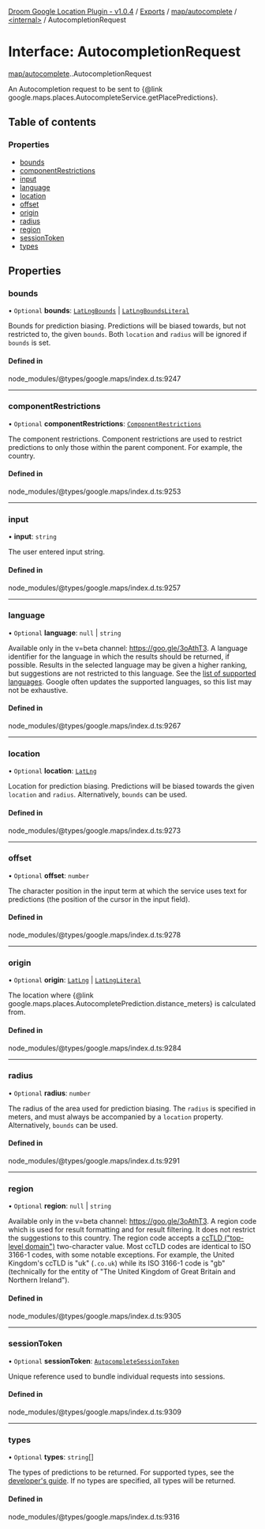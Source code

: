[Droom Google Location Plugin - v1.0.4](../README.md) / [Exports](../modules.md) / [map/autocomplete](../modules/map_autocomplete.md) / [<internal\>](../modules/map_autocomplete._internal_.md) / AutocompletionRequest

# Interface: AutocompletionRequest

[map/autocomplete](../modules/map_autocomplete.md).[<internal>](../modules/map_autocomplete._internal_.md).AutocompletionRequest

An Autocompletion request to be sent to {@link
google.maps.places.AutocompleteService.getPlacePredictions}.

## Table of contents

### Properties

- [bounds](map_autocomplete._internal_.AutocompletionRequest.md#bounds)
- [componentRestrictions](map_autocomplete._internal_.AutocompletionRequest.md#componentrestrictions)
- [input](map_autocomplete._internal_.AutocompletionRequest.md#input)
- [language](map_autocomplete._internal_.AutocompletionRequest.md#language)
- [location](map_autocomplete._internal_.AutocompletionRequest.md#location)
- [offset](map_autocomplete._internal_.AutocompletionRequest.md#offset)
- [origin](map_autocomplete._internal_.AutocompletionRequest.md#origin)
- [radius](map_autocomplete._internal_.AutocompletionRequest.md#radius)
- [region](map_autocomplete._internal_.AutocompletionRequest.md#region)
- [sessionToken](map_autocomplete._internal_.AutocompletionRequest.md#sessiontoken)
- [types](map_autocomplete._internal_.AutocompletionRequest.md#types)

## Properties

### bounds

• `Optional` **bounds**: [`LatLngBounds`](../classes/map_autocomplete._internal_.LatLngBounds.md) \| [`LatLngBoundsLiteral`](map_autocomplete._internal_.LatLngBoundsLiteral.md)

Bounds for prediction biasing. Predictions will be biased towards, but
not restricted to, the given <code>bounds</code>. Both
<code>location</code> and <code>radius</code> will be ignored if
<code>bounds</code> is set.

#### Defined in

node_modules/@types/google.maps/index.d.ts:9247

___

### componentRestrictions

• `Optional` **componentRestrictions**: [`ComponentRestrictions`](map_autocomplete._internal_.ComponentRestrictions.md)

The component restrictions. Component restrictions are used to restrict
predictions to only those within the parent component. For example, the
country.

#### Defined in

node_modules/@types/google.maps/index.d.ts:9253

___

### input

• **input**: `string`

The user entered input string.

#### Defined in

node_modules/@types/google.maps/index.d.ts:9257

___

### language

• `Optional` **language**: ``null`` \| `string`

Available only in the v=beta channel: https://goo.gle/3oAthT3.
A language identifier for the language in which the results should be
returned, if possible. Results in the selected language may be given a
higher ranking, but suggestions are not restricted to this language. See
the <a href="https://developers.google.com/maps/faq#languagesupport">list
of supported languages</a>. Google often updates the supported languages,
so this list may not be exhaustive.

#### Defined in

node_modules/@types/google.maps/index.d.ts:9267

___

### location

• `Optional` **location**: [`LatLng`](../classes/map_autocomplete._internal_.LatLng.md)

Location for prediction biasing. Predictions will be biased towards the
given <code>location</code> and <code>radius</code>. Alternatively,
<code>bounds</code> can be used.

#### Defined in

node_modules/@types/google.maps/index.d.ts:9273

___

### offset

• `Optional` **offset**: `number`

The character position in the input term at which the service uses text
for predictions (the position of the cursor in the input field).

#### Defined in

node_modules/@types/google.maps/index.d.ts:9278

___

### origin

• `Optional` **origin**: [`LatLng`](../classes/map_autocomplete._internal_.LatLng.md) \| [`LatLngLiteral`](map_autocomplete._internal_.LatLngLiteral.md)

The location where {@link
google.maps.places.AutocompletePrediction.distance_meters} is calculated
from.

#### Defined in

node_modules/@types/google.maps/index.d.ts:9284

___

### radius

• `Optional` **radius**: `number`

The radius of the area used for prediction biasing. The
<code>radius</code> is specified in meters, and must always be
accompanied by a <code>location</code> property. Alternatively,
<code>bounds</code> can be used.

#### Defined in

node_modules/@types/google.maps/index.d.ts:9291

___

### region

• `Optional` **region**: ``null`` \| `string`

Available only in the v=beta channel: https://goo.gle/3oAthT3.
A region code which is used for result formatting and for result
filtering. It does not restrict the suggestions to this country. The
region code accepts a <a
href="https://en.wikipedia.org/wiki/List_of_Internet_top-level_domains#Country_code_top-level_domains">ccTLD
(&quot;top-level domain&quot;)</a> two-character value. Most ccTLD codes
are identical to ISO 3166-1 codes, with some notable exceptions. For
example, the United Kingdom&#39;s ccTLD is &quot;uk&quot;
(<code>.co.uk</code>) while its ISO 3166-1 code is &quot;gb&quot;
(technically for the entity of &quot;The United Kingdom of Great Britain
and Northern Ireland&quot;).

#### Defined in

node_modules/@types/google.maps/index.d.ts:9305

___

### sessionToken

• `Optional` **sessionToken**: [`AutocompleteSessionToken`](../classes/map_autocomplete._internal_.AutocompleteSessionToken.md)

Unique reference used to bundle individual requests into sessions.

#### Defined in

node_modules/@types/google.maps/index.d.ts:9309

___

### types

• `Optional` **types**: `string`[]

The types of predictions to be returned. For supported types, see the <a
href="https://developers.google.com/maps/documentation/javascript/places-autocomplete#constrain-place-types">
developer&#39;s guide</a>. If no types are specified, all types will be
returned.

#### Defined in

node_modules/@types/google.maps/index.d.ts:9316
